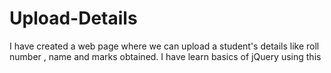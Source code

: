 # Upload-Details
I have created a web page where we can upload a student's details like roll number , name and marks obtained. I have learn basics of jQuery using this
